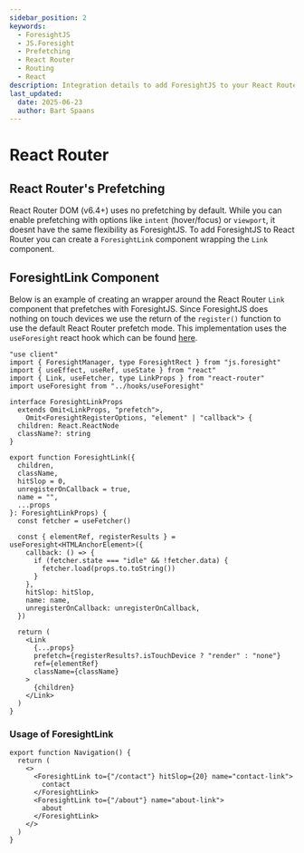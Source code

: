 ```yaml
---
sidebar_position: 2
keywords:
  - ForesightJS
  - JS.Foresight
  - Prefetching
  - React Router
  - Routing
  - React
description: Integration details to add ForesightJS to your React Router projects
last_updated:
  date: 2025-06-23
  author: Bart Spaans
---
```


# React Router

## React Router's Prefetching

React Router DOM (v6.4+) uses no prefetching by default. While you can enable prefetching with options like `intent` (hover/focus) or `viewport`, it doesnt have the same flexibility as ForesightJS. To add ForesightJS to React Router you can create a `ForesightLink` component wrapping the `Link` component.

## ForesightLink Component

Below is an example of creating an wrapper around the React Router `Link` component that prefetches with ForesightJS. Since ForesightJS does nothing on touch devices we use the return of the `register()` function to use the default React Router prefetch mode. This implementation uses the `useForesight` react hook which can be found [here](/docs/integrations/react/useForesight).

```tsx
"use client"
import { ForesightManager, type ForesightRect } from "js.foresight"
import { useEffect, useRef, useState } from "react"
import { Link, useFetcher, type LinkProps } from "react-router"
import useForesight from "../hooks/useForesight"

interface ForesightLinkProps
  extends Omit<LinkProps, "prefetch">,
    Omit<ForesightRegisterOptions, "element" | "callback"> {
  children: React.ReactNode
  className?: string
}

export function ForesightLink({
  children,
  className,
  hitSlop = 0,
  unregisterOnCallback = true,
  name = "",
  ...props
}: ForesightLinkProps) {
  const fetcher = useFetcher()

  const { elementRef, registerResults } = useForesight<HTMLAnchorElement>({
    callback: () => {
      if (fetcher.state === "idle" && !fetcher.data) {
        fetcher.load(props.to.toString())
      }
    },
    hitSlop: hitSlop,
    name: name,
    unregisterOnCallback: unregisterOnCallback,
  })

  return (
    <Link
      {...props}
      prefetch={registerResults?.isTouchDevice ? "render" : "none"}
      ref={elementRef}
      className={className}
    >
      {children}
    </Link>
  )
}
```

### Usage of ForesightLink

```tsx
export function Navigation() {
  return (
    <>
      <ForesightLink to={"/contact"} hitSlop={20} name="contact-link">
        contact
      </ForesightLink>
      <ForesightLink to={"/about"} name="about-link">
        about
      </ForesightLink>
    </>
  )
}
```
